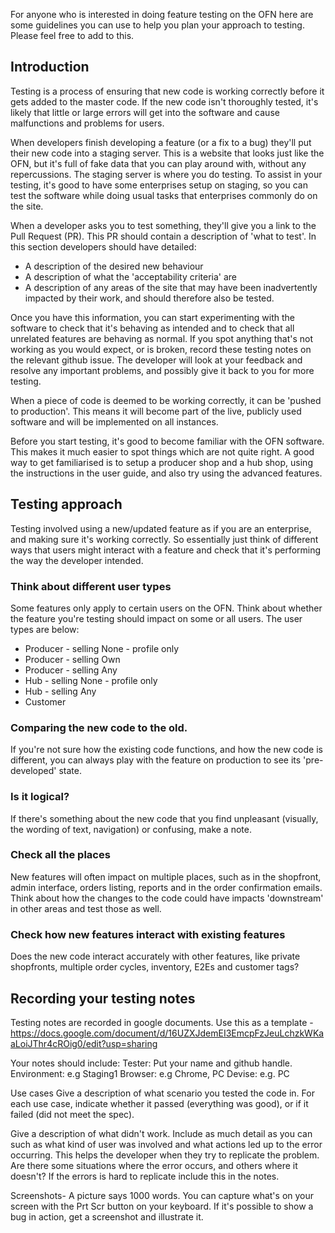 For anyone who is interested in doing feature testing on the OFN here are some guidelines you can use to help you plan your approach to testing. Please feel free to add to this.

## Introduction

Testing is a process of ensuring that new code is working correctly before it gets added to the master code. If the new code isn't thoroughly tested, it's likely that little or large errors will get into the software and cause malfunctions and problems for users.

When developers finish developing a feature (or a fix to a bug) they'll put their new code into a staging server. This is a website that looks just like the OFN, but it's full of fake data that you can play around with, without any repercussions. The staging server is where you do testing. To assist in your testing, it's good to have some enterprises setup on staging, so you can test the software while doing usual tasks that enterprises commonly do on the site.

When a developer asks you to test something, they'll give you a link to the Pull Request (PR). This PR should contain a description of 'what to test'. In this section developers should have detailed:

- A description of the desired new behaviour
- A description of what the 'acceptability criteria' are
- A description of any areas of the site that may have been inadvertently impacted by their work, and should therefore also be tested.

Once you have this information, you can start experimenting with the software to check that it's behaving as intended and to check that all unrelated features are behaving as normal. If you spot anything that's not working as you would expect, or is broken, record these testing notes on the relevant github issue. The developer will look at your feedback and resolve any important problems, and possibly give it back to you for more testing.

When a piece of code is deemed to be working correctly, it can be 'pushed to production'. This means it will become part of the live, publicly used software and will be implemented on all instances.

Before you start testing, it's good to become familiar with the OFN software. This makes it much easier to spot things which are not quite right. A good way to get familiarised is to setup a producer shop and a hub shop, using the instructions in the user guide, and also try using the advanced features.

## Testing approach

Testing involved using a new/updated feature as if you are an enterprise, and making sure it's working correctly. So essentially just think of different ways that users might interact with a feature and check that it's performing the way the developer intended.

### Think about different user types

Some features only apply to certain users on the OFN. Think about whether the feature you're testing should impact on some or all users. The user types are below:
* Producer - selling None - profile only
* Producer - selling Own
* Producer - selling Any
* Hub - selling None - profile only
* Hub - selling Any
* Customer

### Comparing the new code to the old.

If you're not sure how the existing code functions, and how the new code is different, you can always play with the feature on production to see its 'pre-developed' state.

### Is it logical?

If there's something about the new code that you find unpleasant (visually, the wording of text, navigation) or confusing, make a note. 

### Check all the places

New features will often impact on multiple places, such as in the shopfront, admin interface, orders listing, reports and in the order confirmation emails. Think about how the changes to the code could have impacts 'downstream' in other areas and test those as well.

### Check how new features interact with existing features

Does the new code interact accurately with other features, like private shopfronts, multiple order cycles, inventory, E2Es and customer tags?

## Recording your testing notes

Testing notes are recorded in google documents. Use this as a template - https://docs.google.com/document/d/16UZXJdemEI3EmcpFzJeuLchzkWKaaLoiJThr4cROig0/edit?usp=sharing

Your notes should include:
Tester: Put your name and github handle.
Environment: e.g Staging1
Browser: e.g Chrome, PC
Devise: e.g. PC

Use cases
Give a description of what scenario you tested the code in. For each use case, indicate whether it passed (everything was good), or if it failed (did not meet the spec).

Give a description of what didn't work. Include as much detail as you can such as what kind of user was involved and what actions led up to the error occurring. This helps the developer when they try to replicate the problem. Are there some situations where the error occurs, and others where it doesn't? If the errors is hard to replicate include this in the notes.

Screenshots- A picture says 1000 words. You can capture what's on your screen with the Prt Scr button on your keyboard. If it's possible to show a bug in action, get a screenshot and illustrate it.